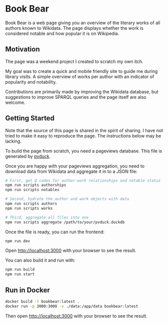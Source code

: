 # Book Bear

Book Bear is a web page giving you an overview of the literary works of all
authors known to Wikidata. The page displays whether the work is considered
notable and how popular it is on Wikipedia.

## Motivation

The page was a weekend project I created to scratch my own itch.

My goal was to create a quick and mobile friendly site to guide me during
library visits. A simple overview of works per author with an indicator of
popularity and notability.

Contributions are primarily made by improving the Wikidata database, but
suggestions to improve SPARQL queries and the page itself are also welcome.

## Getting Started

Note that the source of this page is shared in the spirit of sharing. I have
not tried to make it easy to reproduce the page. The instructions below may
be lacking.

To build the page from scratch, you need a pageviews database. This file is
generated by [pvduck](https://github.com/vegardege/pvduck).

Once you are happy with your pageviews aggregation, you need to download data
from Wikidata and aggregate it in to a JSON file:

```bash
# First, get Q codes for author-work relationships and notable status
npm run scripts authorships
npm run scripts notables

# Second, hydrate the author and work objects with data
npm run scripts authors
npm run scripts works

# Third, aggregate all files into one
npm run scripts aggregate /path/to/your/pvduck.duckdb
```

Once the file is ready, you can run the frontend:

```bash
npm run dev
```

Open [http://localhost:3000](http://localhost:3000) with your browser to see
the result.

You can also build it and run with:

```bash
npm run build
npm run start
```

## Run in Docker

```bash
docker build -t bookbear:latest .
docker run -p 3000:3000 -v ./data:/app/data bookbear:latest
```

Then open [http://localhost:3000](http://localhost:3000) with your browser to
see the result.
